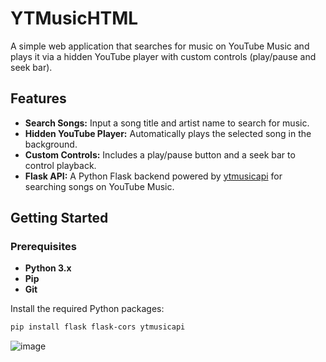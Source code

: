 # YTMusicHTML

A simple web application that searches for music on YouTube Music and plays it via a hidden YouTube player with custom controls (play/pause and seek bar).

## Features

- **Search Songs:** Input a song title and artist name to search for music.
- **Hidden YouTube Player:** Automatically plays the selected song in the background.
- **Custom Controls:** Includes a play/pause button and a seek bar to control playback.
- **Flask API:** A Python Flask backend powered by [ytmusicapi](https://github.com/sigma67/ytmusicapi) for searching songs on YouTube Music.

## Getting Started

### Prerequisites

- **Python 3.x**
- **Pip**
- **Git**

Install the required Python packages:

```bash
pip install flask flask-cors ytmusicapi


```
![image](https://github.com/user-attachments/assets/7982c349-06a8-42e0-add7-e58e55b49a43)
